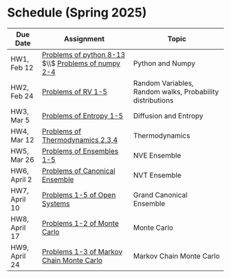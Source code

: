 # Schedule (Spring 2025)

| Due Date   | Assignment       | Topic                         |
|------------|-----------------|------------------------------|
| HW1, Feb 12 | [Problems of python 8-13](https://dpotoyan.github.io/Statmech4ChemBio/labs/py-lab/intro2py.html#problems) $\\$ [Problems of numpy 2-4](https://dpotoyan.github.io/Statmech4ChemBio/labs/py-lab/intro2numpy.html#problems)   | Python and Numpy |
| HW2, Feb 24 | [Problems of RV 1-5](https://dpotoyan.github.io/Statmech4ChemBio/1_stats/Random_Variables.html#problems)    | Random Variables, Random walks, Probability distributions|
| HW3, Mar 5 |    [Problems of Entropy 1-5](https://dpotoyan.github.io/Statmech4ChemBio/1_stats/Entropy.html#problems) | Diffusion and Entropy|   
| HW4, Mar 12 |   [Problems of Thermodynamics 2,3,4](https://dpotoyan.github.io/Statmech4ChemBio/2_thermo/01_Thermo.html#problems)  | Thermodynamics|  
| HW5, Mar 26 |   [Problems of Ensembles 1-5](https://dpotoyan.github.io/Statmech4ChemBio/3_ensembles/nve.html#problems)  | NVE Ensemble|  
| HW6, April 2 |   [Problems of Canonical Ensemble](https://dpotoyan.github.io/Statmech4ChemBio/3_ensembles/nvt.html)  | NVT Ensemble|  
| HW7, April 10 |   [Problems 1-5 of Open Systems](https://dpotoyan.github.io/Statmech4ChemBio/3_ensembles/npt.html#problems)  | Grand Canonical Ensemble|  
| HW8, April 17 |   [Problems 1-2 of Monte Carlo](https://dpotoyan.github.io/Statmech4ChemBio/4_ising/00_MC.html#problems)  | Monte Carlo|  
| HW9, April 24 |   [Problems 1-3 of Markov Chain Monte Carlo](https://dpotoyan.github.io/Statmech4ChemBio/4_ising/02_MCMC.html#problems)  | Markov Chain Monte Carlo| 